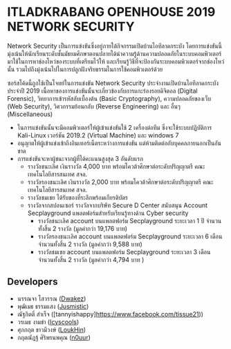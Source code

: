 # ITLADKRABANG OPENHOUSE 2019 NETWORK SECURITY

Network Security เป็นการแข่งขันซึ่งอยู่ภายใต้กิจกรรมเปิดบ้านไอทีลาดกระบัง โดยการแข่งขันนี้มุ่งเน้นให้นักเรียนระดับชั้นมัธยมศึกษาตอนปลายได้นำความรู้ด้านความปลอดภัยในระบบคอมพิวเตอร์มาใช้ในการหาช่องโหว่ของระบบที่เตรียมไว้ให้ และเรียนรู้วิธีที่จะป้องกันระบบคอมพิวเตอร์จากช่องโหว่นั้น รวมไปถึงมุ่งเน้นไปในการปลูกฝังจริยธรรมในการใช้คอมพิวเตอร์ด้วย

ซอร์สโค้ดนี้ถูกใช้เป็นโจทย์ในการแข่งขัน Network Security ประจำงานเปิดบ้านไอทีลาดกระบังประจำปี 2019 เนื้อหาของการแข่งขันนั้นจะเกี่ยวข้องกับการแกะร่องรอยดิจิตอล (Digital Forensic), วิทยาการเข้ารหัสลับเบื้องต้น (Basic Cryptography), ความปลอดภัยของเว็บ (Web Security), วิศวกรรมย้อนกลับ (Reverse Engineering) และ อื่นๆ (Miscellaneous)

* ในการแข่งขันนั้นจะมีคอมพิวเตอร์ให้ผู้เข้าแข่งขันใช้ 2 เครื่องต่อทีม ซึ่งจะใช้ระบบปฏิบัติการ Kali-Linux เวอร์ชัน 2019.2 (Virtual Machine) และ windows 7
* อนุญาตให้ผู้เข้าแข่งเข้าถึงอินเทอร์เน็ตระหว่างการแข่งขัน แต่ห้ามติดต่อกับบุคคลภายนอกเป็นอันขาด
* การแข่งขันจะหาผู้ชนะจากผู้ที่ได้คะแนนสูงสุด 3 อันดับแรก
	- รางวัลชนะเลิศ เงินรางวัล 4,000 บาท พร้อมโควต้าศึกษาต่อระดับปริญญาตรี คณะเทคโนโลยีสารสนเทศ สจล.
	- รางวัลรองชนะเลิศ เงินรางวัล 2,000 บาท พร้อมโควต้าศึกษาต่อระดับปริญญาตรี คณะเทคโนโลยีสารสนเทศ สจล.
	- รางวัลชมเชย ได้รับของที่ระลึกพร้อมเกียรติบัตร
  - รางวัลจากสปอนเซอร์ รางวัลจากบริษัท Secure D Center สนับสนุน Account Secplayground แพลตฟอร์มสำหรับเรียนรู้ทางด้าน Cyber security
     - รางวัลชนะเลิศ account บนแพลตฟอร์ม Secplayground ระยะเวลา 1 ปี จำนวนทั้งสิ้น 2 รางวัล (มูลค่ากว่า 19,176‬ บาท)
     - รางวัลรองชนะเลิศ account บนแพลตฟอร์ม Secplayground ระยะเวลา 6 เดือน จำนวนทั้งสิ้น 2 รางวัล (มูลค่ากว่า 9,588‬ บาท)
     - รางวัลชมเชย account บนแพลตฟอร์ม Secplayground ระยะเวลา 3 เดือน จำนวนทั้งสิ้น 2 รางวัล (มูลค่ากว่า 4,794 บาท )

## Developers
- นรรณจา โสวรรณ ([Dwakez](https://www.facebook.com/Dwakez))
- พุฒิเมธ ธรรมแสง ([Jusmistic](https://www.facebook.com/jusmistic))
- ณัฐกิตติ์ สำเร็จ ([tannyishappy]https://www.facebook.com/tissue21))
- วรเมธ งามขำ ([Icyscools](https://www.facebook.com/woramat.ngamkham))
- ศุภกฤต ขาวมีวงษ์ ([LoukHin](https://www.facebook.com/spk.kmwwww))
- กฤตณัฏฐ์ ศิริพรนพคุณ ([n0uur](https://www.facebook.com/0ktnn))
